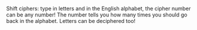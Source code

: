 Shift ciphers: type in letters and in the English alphabet, the cipher number can be any number!
The number tells you how many times you should go back in the alphabet.
Letters can be deciphered too!

